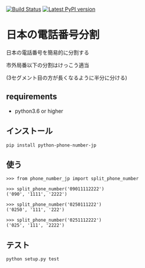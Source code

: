 [![Build Status](https://travis-ci.org/torico-tokyo/python-phone-number-jp.svg?branch=master)](https://travis-ci.org/torico-tokyo/python-phone-number-jp)
[![Latest PyPI version](https://img.shields.io/pypi/v/python-phone-number-jp.svg)](https://pypi.python.org/pypi/python-phone-number-jp/)

# 日本の電話番号分割

日本の電話番号を簡易的に分割する

市外局番以下の分割はけっこう適当

(3セグメント目の方が長くなるように半分に分ける)

## requirements
* python3.6 or higher

## インストール

```
pip install python-phone-number-jp
```

## 使う

```
>>> from phone_number_jp import split_phone_number

>>> split_phone_number('09011112222')
('090', '1111', '2222')

>>> split_phone_number('0250111222')
('0250', '111', '222')

>>> split_phone_number('0251112222')
('025', '111', '2222')
```

## テスト
```
python setup.py test
```
